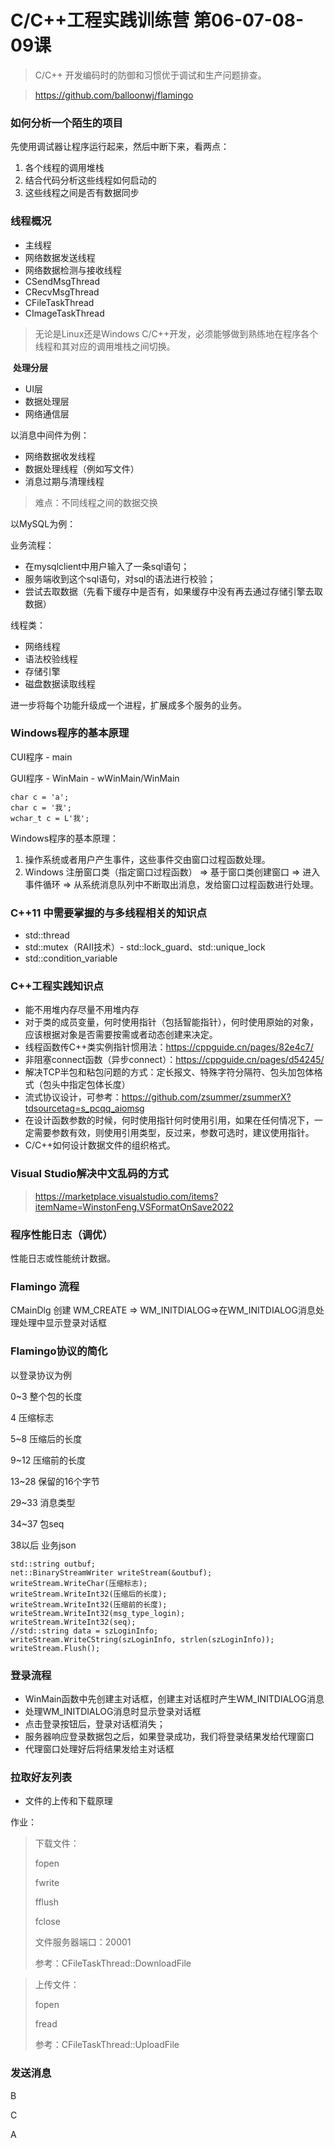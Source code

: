 # C/C++工程实践训练营 第06-07-08-09课

> C/C++ 开发编码时的防御和习惯优于调试和生产问题排查。





> https://github.com/balloonwj/flamingo



### 如何分析一个陌生的项目

先使用调试器让程序运行起来，然后中断下来，看两点：

1. 各个线程的调用堆栈
2. 结合代码分析这些线程如何启动的
3. 这些线程之间是否有数据同步



### 线程概况

* 主线程
* 网络数据发送线程
* 网络数据检测与接收线程
* CSendMsgThread
* CRecvMsgThread
* CFileTaskThread
* CImageTaskThread



> 无论是Linux还是Windows C/C++开发，必须能够做到熟练地在程序各个线程和其对应的调用堆栈之间切换。



​	**处理分层**

* UI层
* 数据处理层
* 网络通信层



以消息中间件为例：

* 网络数据收发线程
* 数据处理线程（例如写文件）
* 消息过期与清理线程

> 难点：不同线程之间的数据交换



以MySQL为例：

业务流程：

* 在mysqlclient中用户输入了一条sql语句；
* 服务端收到这个sql语句，对sql的语法进行校验；
* 尝试去取数据（先看下缓存中是否有，如果缓存中没有再去通过存储引擎去取数据）

线程类：

* 网络线程
* 语法校验线程
* 存储引擎
* 磁盘数据读取线程

进一步将每个功能升级成一个进程，扩展成多个服务的业务。



### Windows程序的基本原理

CUI程序 - main

GUI程序 - WinMain - wWinMain/WinMain

```
char c = 'a';
char c = '我';
wchar_t c = L'我';
```

Windows程序的基本原理：

1. 操作系统或者用户产生事件，这些事件交由窗口过程函数处理。
2. Windows 注册窗口类（指定窗口过程函数） => 基于窗口类创建窗口 => 进入事件循环 => 从系统消息队列中不断取出消息，发给窗口过程函数进行处理。



### C++11 中需要掌握的与多线程相关的知识点

* std::thread
* std::mutex（RAII技术）- std::lock_guard、std::unique_lock
* std::condition_variable



### C++工程实践知识点

* 能不用堆内存尽量不用堆内存
* 对于类的成员变量，何时使用指针（包括智能指针），何时使用原始的对象，应该根据对象是否需要按需或者动态创建来决定。
* 线程函数传C++类实例指针惯用法：https://cppguide.cn/pages/82e4c7/
* 非阻塞connect函数（异步connect）：https://cppguide.cn/pages/d54245/
* 解决TCP半包和粘包问题的方式：定长报文、特殊字符分隔符、包头加包体格式（包头中指定包体长度）
* 流式协议设计，可参考：https://github.com/zsummer/zsummerX?tdsourcetag=s_pcqq_aiomsg
* 在设计函数参数的时候，何时使用指针何时使用引用，如果在任何情况下，一定需要参数有效，则使用引用类型，反过来，参数可选时，建议使用指针。
* C/C++如何设计数据文件的组织格式。





### Visual Studio解决中文乱码的方式

> https://marketplace.visualstudio.com/items?itemName=WinstonFeng.VSFormatOnSave2022



###  程序性能日志（调优）

性能日志或性能统计数据。



### Flamingo 流程

CMainDlg 创建 WM_CREATE  => WM_INITDIALOG=>在WM_INITDIALOG消息处理处理中显示登录对话框



### Flamingo协议的简化

以登录协议为例

0~3 整个包的长度

4 压缩标志

5~8 压缩后的长度

9~12 压缩前的长度

13~28 保留的16个字节

29~33 消息类型

34~37 包seq

38以后 业务json

```
std::string outbuf;
net::BinaryStreamWriter writeStream(&outbuf);
writeStream.WriteChar(压缩标志);
writeStream.WriteInt32(压缩后的长度);
writeStream.WriteInt32(压缩前的长度);
writeStream.WriteInt32(msg_type_login);
writeStream.WriteInt32(seq);
//std::string data = szLoginInfo;
writeStream.WriteCString(szLoginInfo, strlen(szLoginInfo));
writeStream.Flush();
```



### 登录流程

* WinMain函数中先创建主对话框，创建主对话框时产生WM_INITDIALOG消息
* 处理WM_INITDIALOG消息时显示登录对话框
* 点击登录按钮后，登录对话框消失；
* 服务器响应登录数据包之后，如果登录成功，我们将登录结果发给代理窗口
* 代理窗口处理好后将结果发给主对话框





### 拉取好友列表

* 文件的上传和下载原理

  

作业：

> 下载文件：
>
> fopen
>
> fwrite
>
> fflush
>
> fclose
>
> 文件服务器端口：20001
>
> 参考：CFileTaskThread::DownloadFile

> 上传文件：
>
> fopen
>
> fread
>
> 参考：CFileTaskThread::UploadFile



### 发送消息

B

C

A

